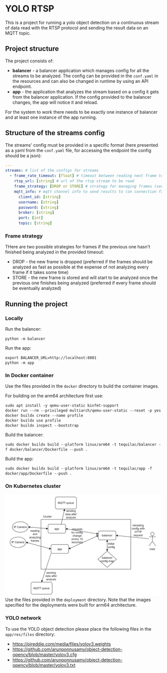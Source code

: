 # YOLO RTSP

This is a project for running a yolo object detection on a continuous stream of data read with the RTSP protocol
and sending the result data on an MQTT topic.

## Project structure

The project consists of:
* **balancer** - a balancer application which manages config for all the streams to be analyzed. 
  The config can be provided in the `conf.yaml` in the resources and can also be changed in runtime by using an API endpoint.
* **app** - the application that analyzes the stream based on a config it gets from the balancer application.
If the config provided to the balancer changes, the app will notice it and reload.
  
For the system to work there needs to be exactly one instance of balancer and at least one instance of the app running.

## Structure of the streams config

The streams' config must be provided in a specific format (here presented as a yaml from the `conf.yaml` file,
for accessing the endpoint the config should be a json):
```yaml
---
streams: # list of the configs for streams
  - frame_rate_timeout: [float] # timeout between reading next frame to be analyzed
    rtsp_url: [string] # url of the rtsp stream to be read
    frame_strategy: [DROP or STORE] # strategy for managing frames (see below)
    mqtt_info: # mqtt channel info to send results to (on connection fais the info will be logged)
      client_id: [string]
      username: [string]
      password: [string]
      broker: [string]
      port: [int]
      topic: [string]
```

### Frame strategy

THere are two possible strategies for frames if the previous one hasn't finished being analyzed in the provided timeout:
* DROP - the new frame is dropped 
  (preferred if the frames should be analyzed as fast as possible at the expense of not analyzing every frame if it takes some time)
* STORE - the new frame is stored and will start to be analyzed once the previous one finishes being analyzed
  (preferred if every frame should be eventually analyzed)

## Running the project

### Locally

Run the balancer:
```shell
python -m balancer
```
Run the app:
```shell
export BALANCER_URL=http://localhost:8081
python -m app
```

### In Docker container

Use the files provided in the `docker` directory to build the container images.

For building on the arm64 architecture first use:
```shell
sudo apt install -y qemu-user-static binfmt-support
docker run --rm --privileged multiarch/qemu-user-static --reset -p yes
docker buildx create --name profile
docker buildx use profile
docker buildx inspect --bootstrap
```
Build the balancer:
```shell
sudo docker buildx build --platform linux/arm64 -t tequilac/balancer -f docker/balancer/Dockerfile --push .
```
Build the app:
```shell
sudo docker buildx build --platform linux/arm64 -t tequilac/app -f docker/app/Dockerfile --push .
```

### On Kubernetes cluster

![Structure](./structure.png)
Use the files provided in the `deployment` directory.
Note that the images specified for the deployments were built for arm64 architecture.


### YOLO network

To use the YOLO object detection please place the following files in the `app/res/files` directory:
* https://pjreddie.com/media/files/yolov3.weights
* https://github.com/arunponnusamy/object-detection-opencv/blob/master/yolov3.cfg
* https://github.com/arunponnusamy/object-detection-opencv/blob/master/yolov3.txt


